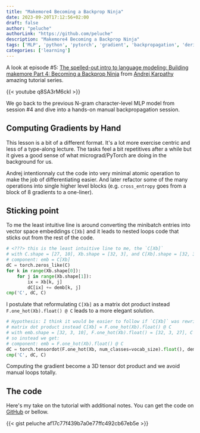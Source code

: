 ```yaml
---
title: "Makemore4 Becoming a Backprop Ninja"
date: 2023-09-20T17:12:56+02:00
draft: false
author: "peluche"
authorLink: "https://github.com/peluche"
description: "Makemore4 Becoming a Backprop Ninja"
tags: ['MLP', 'python', 'pytorch', 'gradient', 'backpropagation', 'derivative', 'Andrej Karpathy']
categories: ['learning']
---
```


A look at episode #5: [The spelled-out intro to language modeling: Building makemore Part 4: Becoming a Backprop Ninja](https://youtu.be/q8SA3rM6ckI?list=PLAqhIrjkxbuWI23v9cThsA9GvCAUhRvKZ) from [Andrej Karpathy](https://karpathy.ai/) amazing tutorial series.

{{< youtube q8SA3rM6ckI >}}

We go back to the previous N-gram character-level MLP model from session #4 and dive into a hands-on manual backpropagation session.

## Computing Gradients by Hand
This lesson is a bit of a different format. It's a lot more exercise centric and less of a type-along lecture. The tasks feel a bit repetitives after a while but it gives a good sense of what micrograd/PyTorch are doing in the background for us.

Andrej intentionnaly cut the code into very minimal atomic operation to make the job of differentiating easier. And later refactor some of the many operations into single higher level blocks (e.g. `cross_entropy` goes from a block of 8 gradients to a one-liner).

## Sticking point
To me the least intuitive line is around converting the minibatch entries into vector space embeddings `C[Xb]` and it leads to nested loops code that sticks out from the rest of the code.

```python
# <???> this is the least intuitive line to me, the `C[Xb]`
# with C.shape = [27, 10], Xb.shape = [32, 3], and C[Xb].shape = [32, 3, 10]
# component: emb = C[Xb]
dC = torch.zeros_like(C)
for k in range(Xb.shape[0]):
    for j in range(Xb.shape[1]):
        ix = Xb[k, j]
        dC[ix] += demb[k, j]
cmp('C', dC, C)
```

I postulate that reformulating `C[Xb]` as a matrix dot product instead `F.one_hot(Xb).float() @ C` leads to a more elegant solution.

```python
# Hypothesis: I think it would be easier to follow if `C[Xb]` was rewritten as
# matrix dot product instead C[Xb] = F.one_hot(Xb).float() @ C
# with emb.shape = [32, 3, 10], F.one_hot(Xb).float() = [32, 3, 27], C = [27, 10]
# so instead we get:
# component: emb = F.one_hot(Xb).float() @ C
dC = torch.tensordot(F.one_hot(Xb, num_classes=vocab_size).float(), demb, dims=([0, 1], [0, 1]))
cmp('C', dC, C)
```

Computing the gradient become a 3D tensor dot product and we avoid manual loops totally.

## The code

Here's my take on the tutorial with additional notes. You can get the code on [GitHub](https://github.com/peluche/makemore) or bellow.

{{< gist peluche af17c77f439b7a0e77ffc492cb67eb5e >}}